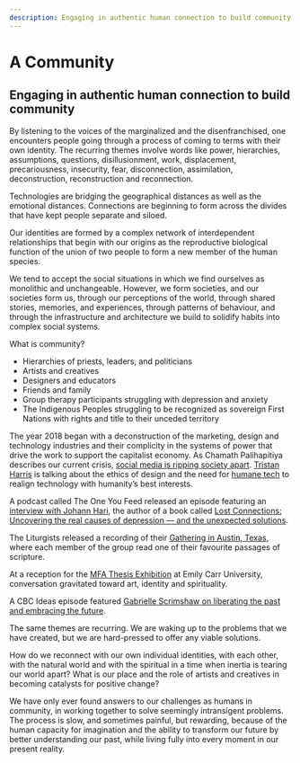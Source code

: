```yaml
---
description: Engaging in authentic human connection to build community
---
```


# A Community

## Engaging in authentic human connection to build community

By listening to the voices of the marginalized and the disenfranchised, one encounters people going through a process of coming to terms with their own identity. The recurring themes involve words like power, hierarchies, assumptions, questions, disillusionment, work, displacement, precariousness, insecurity, fear, disconnection, assimilation, deconstruction, reconstruction and reconnection.

Technologies are bridging the geographical distances as well as the emotional distances. Connections are beginning to form across the divides that have kept people separate and siloed.

Our identities are formed by a complex network of interdependent relationships that begin with our origins as the reproductive biological function of the union of two people to form a new member of the human species.

We tend to accept the social situations in which we find ourselves as monolithic and unchangeable. However, we form societies, and our societies form us, through our perceptions of the world, through shared stories, memories, and experiences, through patterns of behaviour, and through the infrastructure and architecture we build to solidify habits into complex social systems.

What is community?

- Hierarchies of priests, leaders, and politicians
- Artists and creatives
- Designers and educators
- Friends and family
- Group therapy participants struggling with depression and anxiety
- The Indigenous Peoples struggling to be recognized as sovereign First Nations with rights and title to their unceded territory

The year 2018 began with a deconstruction of the marketing, design and technology industries and their complicity in the systems of power that drive the work to support the capitalist economy. As Chamath Palihapitiya describes our current crisis, [social media is ripping society apart](https://www.theverge.com/2017/12/11/16761016/former-facebook-exec-ripping-apart-society). [Tristan Harris](http://www.tristanharris.com/) is talking about the ethics of design and the need for [humane tech](http://humanetech.com/) to realign technology with humanity’s best interests.

A podcast called The One You Feed released an episode featuring an [interview with Johann Hari](https://www.oneyoufeed.net/johan-hari-lost-connections/), the author of a book called [Lost Connections: Uncovering the real causes of depression — and the unexpected solutions](https://thelostconnections.com/).

The Liturgists released a recording of their [Gathering in Austin, Texas](http://www.theliturgists.com/podcast/2018/7/11/live-in-austin-tx), where each member of the group read one of their favourite passages of scripture.

At a reception for the [MFA Thesis Exhibition](https://www.ecuad.ca/calendar/nonagon-mfa-graduate-exhibition) at Emily Carr University, conversation gravitated toward art, identity and spirituality.

A CBC Ideas episode featured [Gabrielle Scrimshaw on liberating the past and embracing the future](http://www.cbc.ca/radio/ideas/gabrielle-scrimshaw-on-liberating-the-past-and-embracing-the-future-1.4539172).

The same themes are recurring. We are waking up to the problems that we have created, but we are hard-pressed to offer any viable solutions.

How do we reconnect with our own individual identities, with each other, with the natural world and with the spiritual in a time when inertia is tearing our world apart? What is our place and the role of artists and creatives in becoming catalysts for positive change?

We have only ever found answers to our challenges as humans in community, in working together to solve seemingly intransigent problems. The process is slow, and sometimes painful, but rewarding, because of the human capacity for imagination and the ability to transform our future by better understanding our past, while living fully into every moment in our present reality.
